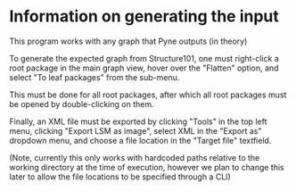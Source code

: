 # Information on generating the input
This program works with any graph that Pyne outputs (in theory)

To generate the expected graph from Structure101, one must right-click a root package in the main graph view,
hover over the "Flatten" option, and select "To leaf packages" from the sub-menu.

This must be done for all root packages, after which all root packages must be opened by double-clicking on them.

Finally, an XML file must be exported by clicking "Tools" in the top left menu, clicking "Export LSM as image", select XML in the "Export as" dropdown menu, and choose a file location in the "Target file" textfield.

(Note, currently this only works with hardcoded paths relative to the working directory at the time of execution, however we plan to change this later to allow the file locations to be specified through a CLI)